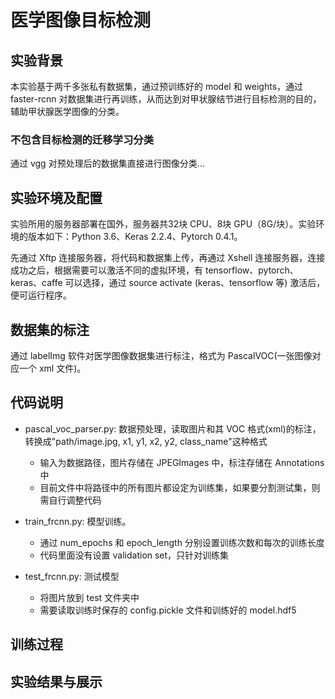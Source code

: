 # 医学图像目标检测

## 实验背景

本实验基于两千多张私有数据集，通过预训练好的 model 和 weights，通过 faster-rcnn 对数据集进行再训练，从而达到对甲状腺结节进行目标检测的目的，辅助甲状腺医学图像的分类。

### 不包含目标检测的迁移学习分类

通过 vgg 对预处理后的数据集直接进行图像分类...

## 实验环境及配置

实验所用的服务器部署在国外，服务器共32块 CPU、8块 GPU（8G/块）。实验环境的版本如下：Python 3.6、Keras 2.2.4、Pytorch 0.4.1。

先通过 Xftp 连接服务器，将代码和数据集上传，再通过 Xshell 连接服务器，连接成功之后，根据需要可以激活不同的虚拟环境，有 tensorflow、pytorch、keras、caffe 可以选择，通过 source activate (keras、tensorflow 等) 激活后，便可运行程序。

## 数据集的标注

通过 labelImg 软件对医学图像数据集进行标注，格式为 PascalVOC(一张图像对应一个 xml 文件)。

## 代码说明

- pascal_voc_parser.py: 数据预处理，读取图片和其 VOC 格式(xml)的标注，转换成"path/image.jpg,  x1, y1, x2, y2, class_name"这种格式
  - 输入为数据路径，图片存储在 JPEGImages 中，标注存储在 Annotations 中
  - 目前文件中将路径中的所有图片都设定为训练集，如果要分割测试集，则需自行调整代码

- train_frcnn.py: 模型训练。
  - 通过 num_epochs 和 epoch_length 分别设置训练次数和每次的训练长度
  - 代码里面没有设置 validation set，只针对训练集

- test_frcnn.py: 测试模型
  - 将图片放到 test 文件夹中
  - 需要读取训练时保存的 config.pickle 文件和训练好的 model.hdf5

## 训练过程

## 实验结果与展示
